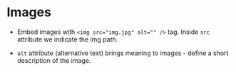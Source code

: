 # Images

- Embed images with `<img src="img.jpg" alt="" />` tag. Inside `src` attribute we indicate the img path.

- `alt` attribute (alternative text) brings meaning to images - define a short description of the image.

